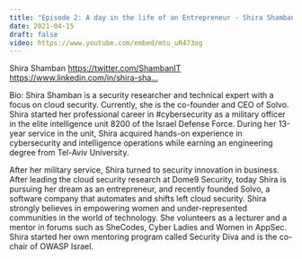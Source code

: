 ```yaml
---
title: "Episode 2: A day in the life of an Entrepreneur - Shira Shamban"
date: 2021-04-15
draft: false
video: https://www.youtube.com/embed/mtu_uR473og
---
```


Shira Shamban
https://twitter.com/ShambanIT​
https://www.linkedin.com/in/shira-sha...​

Bio:
Shira Shamban is a security researcher and technical expert with a focus on cloud security. Currently, she is the co-founder and CEO of Solvo. Shira started her professional career in #cybersecurity​ as a military officer in the elite intelligence unit 8200 of the Israel Defense Force. During her 13-year service in the unit, Shira acquired hands-on experience in cybersecurity and intelligence operations while earning an engineering degree from Tel-Aviv University.

After her military service, Shira turned to security innovation in business. After leading the cloud security research at Dome9 Security, today Shira is pursuing her dream as an entrepreneur, and recently founded Solvo, a software company that automates and shifts left cloud security. Shira strongly believes in empowering women and under-represented communities in the world of technology. She volunteers as a lecturer and a mentor in forums such as SheCodes, Cyber Ladies and Women in AppSec. Shira started her own mentoring program called Security Diva and is the co-chair of OWASP Israel.

</br>
